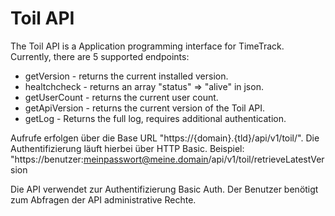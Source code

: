 # Toil API

The Toil API is a Application programming interface for TimeTrack.
Currently, there are 5 supported endpoints:

* getVersion - returns the current installed version.
* healtchcheck - returns an array "status" => "alive" in json.
* getUserCount - returns the current user count.
* getApiVersion - returns the current version of the Toil API.
* getLog - Returns the full log, requires additional authentication.

Aufrufe erfolgen über die Base URL "https://{domain}.{tld}/api/v1/toil/". Die Authentifizierung läuft hierbei über HTTP Basic.
Beispiel: "https://benutzer:meinpasswort@meine.domain/api/v1/toil/retrieveLatestVersion

Die API verwendet zur Authentifizierung Basic Auth. Der Benutzer benötigt zum Abfragen der API administrative Rechte.